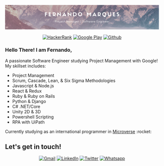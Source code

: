 <img src="./images/header.jpg" alt="Fernando Marques, Project Manager | Software Engineer">

<p align="center">
<a href="https://www.hackerrank.com/fernandorpm" target="_blank"><img src="https://img.shields.io/badge/HackerRank-2EC866.svg?&style=for-the-badge&logo=hackerrank&logoColor=white" alt="HackerRank"></a>
<a href="https://play.google.com/store/apps/dev?id=8164326238474168734" target="_blank"><img src="https://img.shields.io/badge/Google Play-414141.svg?&style=for-the-badge&logo=google-play&logoColor=white" alt="Google Play"></a>
<a href="https://github.com/fernandorpm" target="_blank"><img src="https://img.shields.io/badge/GitHub-100000?style=for-the-badge&logo=github&logoColor=white" alt="Github"></a>
</p>
<h3>Hello There! I am Fernando,</h3>
<p>A passionate Software Engineer studying Project Management with Google! My skillset includes:</p>
<ul>
  <li>Project Management</li>
  <li>Scrum, Cascade, Lean, & Six Sigma Methodologies</li>
  <li>Javascript & Node.js</li>
  <li>React & Redux</li>
  <li>Ruby & Ruby on Rails</li>
  <li>Python & Django</li>
  <li>C# .NET/Core</li>
  <li>Unity 2D & 3D</li>
  <li>Powershell Scripting</li>
  <li>RPA with UiPath</li>
</ul>

<p>Currently studying as an international programmer in <a href="https://www.microverse.org/" target="_blank">Microverse</a> :rocket:</p>


<h2>Let's get in touch!</h2>
<p align="center">
  <a href="mailto:frpm1001@gmail.com" target="_blank"><img src="https://img.shields.io/badge/Gmail-D14836?style=for-the-badge&logo=gmail&logoColor=white" alt="Gmail"></a>
  <a href="https://www.linkedin.com/in/fernandorpm/" target="_blank"><img src="https://img.shields.io/badge/LinkedIn-%230077B5.svg?&style=for-the-badge&logo=linkedin&logoColor=white" alt="LinkedIn"></a>
  <a href="https://twitter.com/rpm_fernando" target="_blank"><img src="https://img.shields.io/badge/Twitter-1DA1F2.svg?&style=for-the-badge&logo=twitter&logoColor=white" alt="Twitter"></a>
  <a href="https://api.whatsapp.com/send?phone=5512981145270" target="_blank"><img src="https://img.shields.io/badge/WhatsApp-25D366?style=for-the-badge&logo=whatsapp&logoColor=white" alt="Whatsapp"></a>
</p>



